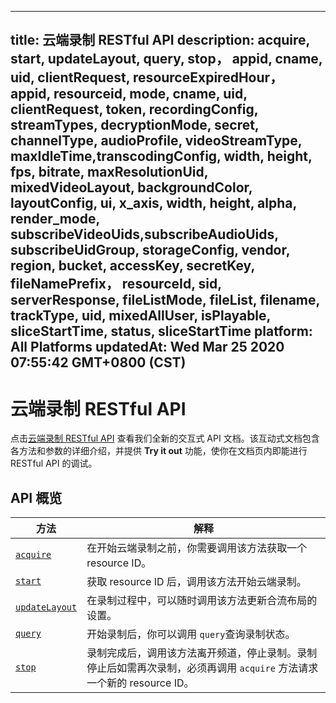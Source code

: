 
---
title: 云端录制 RESTful API
description: acquire, start, updateLayout, query, stop， appid, cname, uid, clientRequest, resourceExpiredHour， appid, resourceid, mode, cname, uid, clientRequest, token, recordingConfig, streamTypes, decryptionMode, secret, channelType, audioProfile, videoStreamType, maxIdleTime,transcodingConfig, width, height, fps, bitrate, maxResolutionUid, mixedVideoLayout, backgroundColor, layoutConfig, ui, x_axis, width, height, alpha, render_mode, subscribeVideoUids,subscribeAudioUids, subscribeUidGroup, storageConfig, vendor, region, bucket, accessKey, secretKey, fileNamePrefix， resourceId, sid, serverResponse, fileListMode, fileList, filename, trackType, uid, mixedAllUser, isPlayable, sliceStartTime, status, sliceStartTime 
platform: All Platforms
updatedAt: Wed Mar 25 2020 07:55:42 GMT+0800 (CST)
---
# 云端录制 RESTful API
点击[云端录制 RESTful API](https://docs.agora.io/cn/cloud-recording/restfulapi) 查看我们全新的交互式 API  文档。该互动式文档包含各方法和参数的详细介绍，并提供 **Try it out** 功能，使你在文档页内即能进行 RESTful API 的调试。

## API 概览

| 方法                                                         | 解释                                                         |
| ------------------------------------------------------------ | ------------------------------------------------------------ |
| [`acquire`](https://docs.agora.io/cn/cloud-recording/restfulapi/#/%E4%BA%91%E7%AB%AF%E5%BD%95%E5%88%B6/acquire) | 在开始云端录制之前，你需要调用该方法获取一个 resource ID。   |
| [`start`](https://docs.agora.io/cn/cloud-recording/restfulapi/#/%E4%BA%91%E7%AB%AF%E5%BD%95%E5%88%B6/start) | 获取 resource ID 后，调用该方法开始云端录制。                |
| [`updateLayout`](https://docs.agora.io/cn/cloud-recording/restfulapi/#/%E4%BA%91%E7%AB%AF%E5%BD%95%E5%88%B6/updateLayout) | 在录制过程中，可以随时调用该方法更新合流布局的设置。         |
| [`query`](https://docs.agora.io/cn/cloud-recording/restfulapi/#/%E4%BA%91%E7%AB%AF%E5%BD%95%E5%88%B6/query) | 开始录制后，你可以调用 `query`查询录制状态。                  |
| [`stop`](https://docs.agora.io/cn/cloud-recording/restfulapi/#/%E4%BA%91%E7%AB%AF%E5%BD%95%E5%88%B6/stop) | 录制完成后，调用该方法离开频道，停止录制。录制停止后如需再次录制，必须再调用 `acquire` 方法请求一个新的 resource ID。 |



